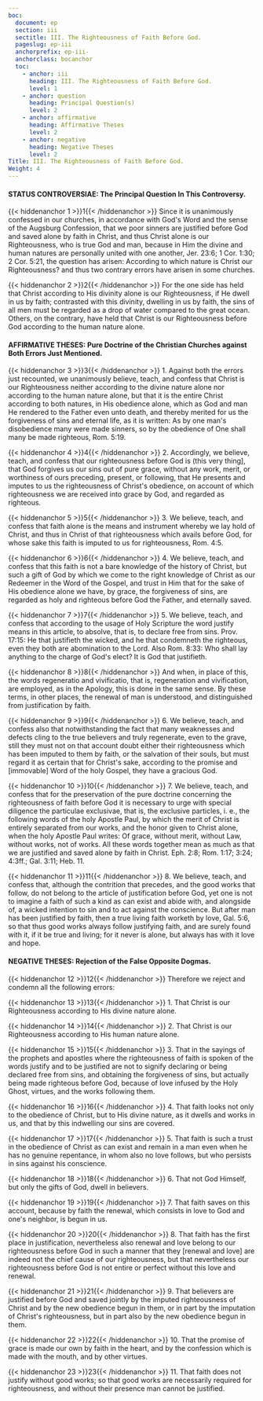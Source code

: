 ```yaml
---
boc:
  document: ep
  section: iii
  sectitle: III. The Righteousness of Faith Before God.
  pageslug: ep-iii
  anchorprefix: ep-iii-
  anchorclass: bocanchor
  toc:
    - anchor: iii
      heading: III. The Righteousness of Faith Before God.
      level: 1
    - anchor: question
      heading: Principal Question(s)
      level: 2
    - anchor: affirmative
      heading: Affirmative Theses
      level: 2
    - anchor: negative
      heading: Negative Theses
      level: 2
Title: III. The Righteousness of Faith Before God.
Weight: 4
---
```


#### STATUS CONTROVERSIAE:  The Principal Question In This Controversy.

{{< hiddenanchor 1 >}}1{{< /hiddenanchor >}} Since it is unanimously confessed in our churches, in accordance with God's Word and the sense of the Augsburg Confession, that we poor sinners are justified before God and saved alone by faith in Christ, and thus Christ alone is our Righteousness, who is true God and man, because in Him the divine and human natures are personally united with one another, Jer. 23:6; 1 Cor. 1:30; 2 Cor. 5:21, the question has arisen: According to which nature is Christ our Righteousness? and thus two contrary errors have arisen in some churches.

{{< hiddenanchor 2 >}}2{{< /hiddenanchor >}} For the one side has held that Christ according to His divinity alone is our Righteousness, if He dwell in us by faith; contrasted with this divinity, dwelling in us by faith, the sins of all men must be regarded as a drop of water compared to the great ocean. Others, on the contrary, have held that Christ is our Righteousness before God according to the human nature alone.

#### AFFIRMATIVE THESES: Pure Doctrine of the Christian Churches against Both Errors Just Mentioned.

{{< hiddenanchor 3 >}}3{{< /hiddenanchor >}} 1. Against both the errors just recounted, we unanimously believe, teach, and confess that Christ is our Righteousness neither according to the divine nature alone nor according to the human nature alone, but that it is the entire Christ according to both natures, in His obedience alone, which as God and man He rendered to the Father even unto death, and thereby merited for us the forgiveness of sins and eternal life, as it is written: As by one man's disobedience many were made sinners, so by the obedience of One shall many be made righteous, Rom. 5:19.

{{< hiddenanchor 4 >}}4{{< /hiddenanchor >}} 2. Accordingly, we believe, teach, and confess that our righteousness before God is (this very thing], that God forgives us our sins out of pure grace, without any work, merit, or worthiness of ours preceding, present, or following, that He presents and imputes to us the righteousness of Christ's obedience, on account of which righteousness we are received into grace by God, and regarded as righteous.

{{< hiddenanchor 5 >}}5{{< /hiddenanchor >}} 3. We believe, teach, and confess that faith alone is the means and instrument whereby we lay hold of Christ, and thus in Christ of that righteousness which avails before God, for whose sake this faith is imputed to us for righteousness, Rom. 4:5.

{{< hiddenanchor 6 >}}6{{< /hiddenanchor >}} 4. We believe, teach, and confess that this faith is not a bare knowledge of the history of Christ, but such a gift of God by which we come to the right knowledge of Christ as our Redeemer in the Word of the Gospel, and trust in Him that for the sake of His obedience alone we have, by grace, the forgiveness of sins, are regarded as holy and righteous before God the Father, and eternally saved.

{{< hiddenanchor 7 >}}7{{< /hiddenanchor >}} 5. We believe, teach, and confess that according to the usage of Holy Scripture the word justify means in this article, to absolve, that is, to declare free from sins. Prov. 17:15: He that justifieth the wicked, and he that condemneth the righteous, even they both are abomination to the Lord. Also Rom. 8:33: Who shall lay anything to the charge of God's elect? It is God that justifieth.

{{< hiddenanchor 8 >}}8{{< /hiddenanchor >}} And when, in place of this, the words regeneratio and vivificatio, that is, regeneration and vivification, are employed, as in the Apology, this is done in the same sense. By these terms, in other places, the renewal of man is understood, and distinguished from justification by faith.

{{< hiddenanchor 9 >}}9{{< /hiddenanchor >}} 6. We believe, teach, and confess also that notwithstanding the fact that many weaknesses and defects cling to the true believers and truly regenerate, even to the grave, still they must not on that account doubt either their righteousness which has been imputed to them by faith, or the salvation of their souls, but must regard it as certain that for Christ's sake, according to the promise and [immovable] Word of the holy Gospel, they have a gracious God.

{{< hiddenanchor 10 >}}10{{< /hiddenanchor >}} 7. We believe, teach, and confess that for the preservation of the pure doctrine concerning the righteousness of faith before God it is necessary to urge with special diligence the particulae exclusivae, that is, the exclusive particles, i. e., the following words of the holy Apostle Paul, by which the merit of Christ is entirely separated from our works, and the honor given to Christ alone, when the holy Apostle Paul writes: Of grace, without merit, without Law, without works, not of works. All these words together mean as much as that we are justified and saved alone by faith in Christ. Eph. 2:8; Rom. 1:17; 3:24; 4:3ff.; Gal. 3:11; Heb. 11.

{{< hiddenanchor 11 >}}11{{< /hiddenanchor >}} 8. We believe, teach, and confess that, although the contrition that precedes, and the good works that follow, do not belong to the article of justification before God, yet one is not to imagine a faith of such a kind as can exist and abide with, and alongside of, a wicked intention to sin and to act against the conscience. But after man has been justified by faith, then a true living faith worketh by love, Gal. 5:6, so that thus good works always follow justifying faith, and are surely found with it, if it be true and living; for it never is alone, but always has with it love and hope.

#### NEGATIVE THESES: Rejection of the False Opposite Dogmas.

{{< hiddenanchor 12 >}}12{{< /hiddenanchor >}} Therefore we reject and condemn all the following errors:

{{< hiddenanchor 13 >}}13{{< /hiddenanchor >}} 1. That Christ is our Righteousness according to His divine nature alone.

{{< hiddenanchor 14 >}}14{{< /hiddenanchor >}} 2. That Christ is our Righteousness according to His human nature alone.

{{< hiddenanchor 15 >}}15{{< /hiddenanchor >}} 3. That in the sayings of the prophets and apostles where the righteousness of faith is spoken of the words justify and to be justified are not to signify declaring or being declared free from sins, and obtaining the forgiveness of sins, but actually being made righteous before God, because of love infused by the Holy Ghost, virtues, and the works following them.

{{< hiddenanchor 16 >}}16{{< /hiddenanchor >}} 4. That faith looks not only to the obedience of Christ, but to His divine nature, as it dwells and works in us, and that by this indwelling our sins are covered.

{{< hiddenanchor 17 >}}17{{< /hiddenanchor >}} 5. That faith is such a trust in the obedience of Christ as can exist and remain in a man even when he has no genuine repentance, in whom also no love follows, but who persists in sins against his conscience.

{{< hiddenanchor 18 >}}18{{< /hiddenanchor >}} 6. That not God Himself, but only the gifts of God, dwell in believers.

{{< hiddenanchor 19 >}}19{{< /hiddenanchor >}} 7. That faith saves on this account, because by faith the renewal, which consists in love to God and one's neighbor, is begun in us.

{{< hiddenanchor 20 >}}20{{< /hiddenanchor >}} 8. That faith has the first place in justification, nevertheless also renewal and love belong to our righteousness before God in such a manner that they [renewal and love] are indeed not the chief cause of our righteousness, but that nevertheless our righteousness before God is not entire or perfect without this love and renewal.

{{< hiddenanchor 21 >}}21{{< /hiddenanchor >}} 9. That believers are justified before God and saved jointly by the imputed righteousness of Christ and by the new obedience begun in them, or in part by the imputation of Christ's righteousness, but in part also by the new obedience begun in them.

{{< hiddenanchor 22 >}}22{{< /hiddenanchor >}} 10. That the promise of grace is made our own by faith in the heart, and by the confession which is made with the mouth, and by other virtues.

{{< hiddenanchor 23 >}}23{{< /hiddenanchor >}} 11. That faith does not justify without good works; so that good works are necessarily required for righteousness, and without their presence man cannot be justified.

&nbsp;

&nbsp;
